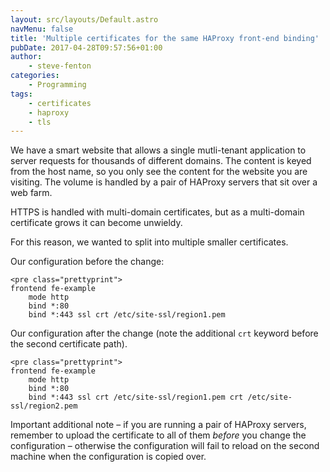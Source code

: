```yaml
---
layout: src/layouts/Default.astro
navMenu: false
title: 'Multiple certificates for the same HAProxy front-end binding'
pubDate: 2017-04-28T09:57:56+01:00
author:
    - steve-fenton
categories:
    - Programming
tags:
    - certificates
    - haproxy
    - tls
---
```


We have a smart website that allows a single mutli-tenant application to server requests for thousands of different domains. The content is keyed from the host name, so you only see the content for the website you are visiting. The volume is handled by a pair of HAProxy servers that sit over a web farm.

HTTPS is handled with multi-domain certificates, but as a multi-domain certificate grows it can become unwieldy.

For this reason, we wanted to split into multiple smaller certificates.

Our configuration before the change:

```
<pre class="prettyprint">
frontend fe-example
    mode http
    bind *:80
    bind *:443 ssl crt /etc/site-ssl/region1.pem
```
Our configuration after the change (note the additional `crt` keyword before the second certificate path).

```
<pre class="prettyprint">
frontend fe-example
    mode http
    bind *:80
    bind *:443 ssl crt /etc/site-ssl/region1.pem crt /etc/site-ssl/region2.pem
```
Important additional note – if you are running a pair of HAProxy servers, remember to upload the certificate to all of them *before* you change the configuration – otherwise the configuration will fail to reload on the second machine when the configuration is copied over.